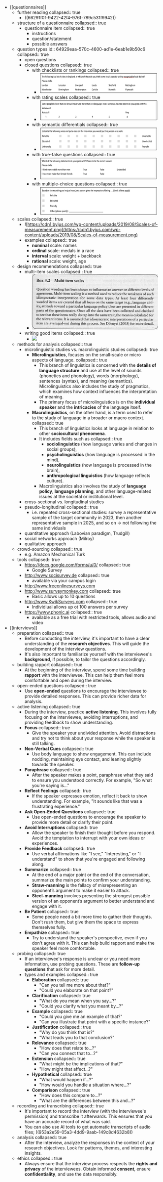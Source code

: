- [[questionnaires]]
	- further reading
	  collapsed:: true
		- ((66291f0f-9422-42f4-976f-789c531f9942))
	- structure of a questionnaire
	  collapsed:: true
		- questionnaire item
		  collapsed:: true
			- instructions
			- question/statement
			- possible answers
	- question types
	  id:: 64929eaa-570c-4600-ad1e-6eab1e9b50c6
	  collapsed:: true
		- open questions
		- closed questions
		  collapsed:: true
			- with checklists or rankings
			  collapsed:: true
				- ![](../assets/image_1658999604013_0.png)
			- with rating scales
			  collapsed:: true
				- ![](../assets/image_1658999620130_0.png)
			- with semantic differentials
			  collapsed:: true
				- ![](../assets/image_1658999633665_0.png)
			- with true-false questions
			  collapsed:: true
				- ![](../assets/image_1658999651263_0.png)
			- with multiple-choice questions
			  collapsed:: true
				- ![](../assets/image_1658999671347_0.png)
	- scales
	  collapsed:: true
		- ![https://cdn1.byjus.com/wp-content/uploads/2019/08/Scales-of-measurement.png](https://cdn1.byjus.com/wp-content/uploads/2019/08/Scales-of-measurement.png)
		- examples
		  collapsed:: true
			- **nominal** scale: names
			- **ordinal** scale: medals in a race
			- **interval** scale: weight + backback
			- **rational** scale: weight, age
	- design recommendations
	  collapsed:: true
		- multi-item scales
		  collapsed:: true
			- ![](../assets/image_1658999747646_0.png)
		- writing good items
		  collapsed:: true
			- ![](../assets/image_1658999771675_0.png)
	- methods for analysis
	  collapsed:: true
		- microlinguistic studies vs. macrolinguistic studies
		  collapsed:: true
			- **Microlinguistics**, focuses on the small-scale or micro aspects of language.
			  collapsed:: true
				- This branch of linguistics is concerned with the **details of language structure** and use at the level of sounds (phonetics and phonology), words (morphology), sentences (syntax), and meaning (semantics). Microlinguistics also includes the study of pragmatics, which examines how context influences the interpretation of meaning.
				- The primary focus of microlinguistics is on the **individual speaker** and the **intricacies** of the language itself.
			- **Macrolinguistics**, on the other hand, is a term used to refer to the study of language in a broader or macro context.
			  collapsed:: true
				- This branch of linguistics looks at language in relation to other **sociocultural phenomena**.
				- It includes fields such as
				  collapsed:: true
					- **sociolinguistics** (how language varies and changes in social groups),
					- **psycholinguistics** (how language is processed in the mind),
					- **neurolinguistics** (how language is processed in the brain),
					- **anthropological linguistics** (how language reflects culture).
				- Macrolinguistics also involves the study of **language policy**, **language planning**, and other language-related issues at the societal or institutional level.
		- cross-sectional vs. longitudinal studies
		- pseudo-longitudinal
		  collapsed:: true
			- i.e. repeated cross-sectional studies: survey a representative sample of the target community in 2023, then another representative sample in 2025, and so on → not following the same individuals
		- quantitative approach (Labovian paradigm, Trudgill)
		- social networks approach (Milroy)
		- qualitative approach
	- crowd-sourcing
	  collapsed:: true
		- e.g. Amazon Mechanical Turk
	- tools
	  collapsed:: true
		- https://docs.google.com/forms/u/0/
		  collapsed:: true
			- Google Survey
		- http://www.socisurvey.de
		  collapsed:: true
			- available via your campus login
		- http://www.freeonlinesurveys.com
		- http://www.surveymonkey.com
		  collapsed:: true
			- Basic allows up to 10 questions
		- http://www.KwikSurveys.com
		  collapsed:: true
			- Individiual allows up ot 100 answers per survey
		- https://www.phonic.ai
		  collapsed:: true
			- available as a free trial with restricted tools, allows audio and video
- [[interviews]]
	- preparation
	  collapsed:: true
		- Before conducting the interview, it's important to have a clear understanding of the **research objectives**. This will guide the development of the interview questions.
		- It's also important to familiarize yourself with the interviewee's **background**, if possible, to tailor the questions accordingly.
	- building rapport
	  collapsed:: true
		- At the beginning of the interview, spend some time building **rapport** with the interviewee. This can help them feel more comfortable and open during the interview.
	- open-ended questions
	  collapsed:: true
		- Use **open-ended** questions to encourage the interviewee to provide detailed responses. This can provide richer data for analysis.
	- active listening
	  collapsed:: true
		- During the interview, practice **active listening**. This involves fully focusing on the interviewee, avoiding interruptions, and providing feedback to show understanding.
		- **Focus**
		  collapsed:: true
			- Give the speaker your undivided attention. Avoid distractions and try not to think about your response while the speaker is still talking.
		- **Non-Verbal Cues**
		  collapsed:: true
			- Use body language to show engagement. This can include nodding, maintaining eye contact, and leaning slightly towards the speaker.
		- **Paraphrase**
		  collapsed:: true
			- After the speaker makes a point, paraphrase what they said to ensure you understood correctly. For example, "So what you're saying is..."
		- **Reflect Feelings**
		  collapsed:: true
			- If the speaker expresses emotion, reflect it back to show understanding. For example, "It sounds like that was a frustrating experience."
		- **Ask Open-Ended Questions**
		  collapsed:: true
			- Use open-ended questions to encourage the speaker to provide more detail or clarify their point.
		- **Avoid Interruptions**
		  collapsed:: true
			- Allow the speaker to finish their thought before you respond. Avoid the temptation to interrupt with your own ideas or experiences.
		- **Provide Feedback**
		  collapsed:: true
			- Use verbal affirmations like "I see," "Interesting," or "I understand" to show that you're engaged and following along.
		- **Summarize**
		  collapsed:: true
			- At the end of a major point or the end of the conversation, summarize the main points to confirm your understanding.
			- **Straw-manning** is the fallacy of misrepresenting an opponent’s argument to make it easier to attack.
			- **Steel-manning** involves presenting the strongest possible version of an opponent’s argument to better understand and engage with it.
		- **Be Patient**
		  collapsed:: true
			- Some people need a bit more time to gather their thoughts. Don't rush them, but give them the space to express themselves fully.
		- **Empathize**
		  collapsed:: true
			- Try to understand the speaker's perspective, even if you don't agree with it. This can help build rapport and make the speaker feel more comfortable.
	- probing
	  collapsed:: true
		- If an interviewee's response is unclear or you need more information, use probing questions. These are **follow-up questions** that ask for more detail.
		- types and examples
		  collapsed:: true
			- **Elaboration**
			  collapsed:: true
				- "Can you tell me more about that?"
				- "Could you elaborate on that point?"
			- **Clarification**
			  collapsed:: true
				- "What do you mean when you say...?"
				- "Could you clarify what you meant by...?"
			- **Example**
			  collapsed:: true
				- "Could you give me an example of that?"
				- "Can you illustrate that point with a specific instance?"
			- **Justification**
			  collapsed:: true
				- "Why do you think that is?"
				- "What leads you to that conclusion?"
			- **Relevance**
			  collapsed:: true
				- "How does that relate to...?"
				- "Can you connect that to...?"
			- **Extension**
			  collapsed:: true
				- "What might be the implications of that?"
				- "How might that affect...?"
			- **Hypothetical**
			  collapsed:: true
				- "What would happen if...?"
				- "How would you handle a situation where...?"
			- **Comparison**
			  collapsed:: true
				- "How does this compare to...?"
				- "What are the differences between this and...?"
	- recording and transcribing
	  collapsed:: true
		- It's important to record the interview (with the interviewee's permission) and transcribe it afterwards. This ensures that you have an accurate record of what was said.
		- You can also use AI tools to get automatic transcripts of audio files; ((953a2e59-05a3-4dd9-9aab-149c8d4632b8))
	- analysis
	  collapsed:: true
		- After the interview, analyze the responses in the context of your research objectives. Look for patterns, themes, and interesting insights.
	- ethics
	  collapsed:: true
		- Always ensure that the interview process respects the **rights and privacy** of the interviewees. Obtain informed **consent**, ensure **confidentiality**, and use the data responsibly.
